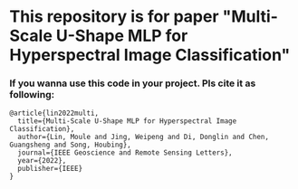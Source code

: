 # This repository is for paper "Multi-Scale U-Shape MLP for Hyperspectral Image Classification"
### If you wanna use this code in your project. Pls cite it as following:
```
@article{lin2022multi,
  title={Multi-Scale U-Shape MLP for Hyperspectral Image Classification},
  author={Lin, Moule and Jing, Weipeng and Di, Donglin and Chen, Guangsheng and Song, Houbing},
  journal={IEEE Geoscience and Remote Sensing Letters},
  year={2022},
  publisher={IEEE}
}
```


